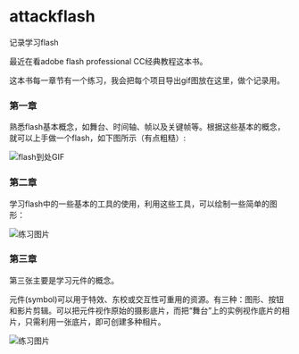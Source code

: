 # attackflash
记录学习flash

最近在看adobe flash professional CC经典教程这本书。

这本书每一章节有一个练习，我会把每个项目导出gif图放在这里，做个记录用。 


### 第一章

熟悉flash基本概念，如舞台、时间轴、帧以及关键帧等。根据这些基本的概念，就可以上手做一个flash，如下图所示（有点粗糙）:

![flash到处GIF](http://i11.tietuku.com/e093693b2b1a143d.gif)

### 第二章

学习flash中的一些基本的工具的使用，利用这些工具，可以绘制一些简单的图形：

![练习图片](http://i11.tietuku.com/3e5cffaaa27ee83d.jpg)

### 第三章

第三张主要是学习元件的概念。

元件(symbol)可以用于特效、东校或交互性可重用的资源。有三种：图形、按钮和影片剪辑。可以把元件视作原始的摄影底片，而把“舞台”上的实例视作底片的相片，只需利用一张底片，即可创建多种相片。

![练习图片](http://i13.tietuku.com/1c34bdf40f4fec7f.png)







